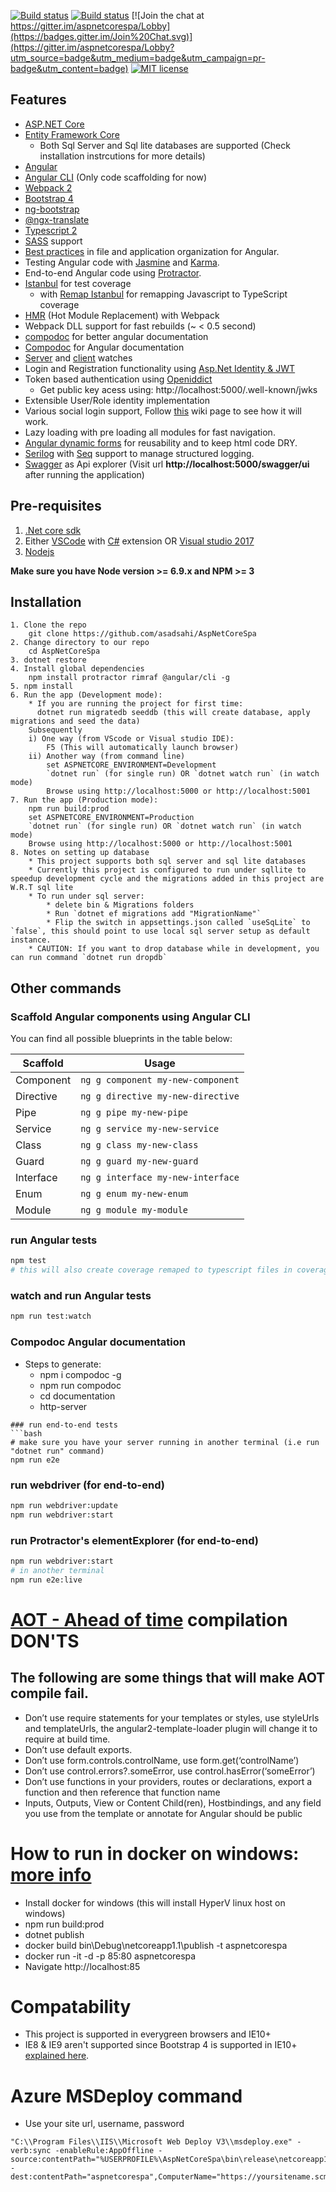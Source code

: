 [![Build status](https://asadsahi.visualstudio.com/_apis/public/build/definitions/a1519ab8-9104-47eb-96cc-6c37519c8b69/7/badge)](https://asadsahi.visualstudio.com/playground/_build/index?context=allDefinitions&path=%5C&definitionId=7&_a=completed)
[![Build status](https://ci.appveyor.com/api/projects/status/xm3d3c8wens0ee1b?svg=true)](https://ci.appveyor.com/project/asadsahi/aspnetcorespa)
[![Join the chat at https://gitter.im/aspnetcorespa/Lobby](https://badges.gitter.im/Join%20Chat.svg)](https://gitter.im/aspnetcorespa/Lobby?utm_source=badge&utm_medium=badge&utm_campaign=pr-badge&utm_content=badge)
[![MIT license](http://img.shields.io/badge/license-MIT-brightgreen.svg)](http://opensource.org/licenses/MIT)

## Features

* [ASP.NET Core](http://www.dot.net/)
* [Entity Framework Core](https://docs.efproject.net/en/latest/)
    * Both Sql Server and Sql lite databases are supported (Check installation instrcutions for more details)
* [Angular](https://angular.io/)
* [Angular CLI](https://cli.angular.io/) (Only code scaffolding for now)
* [Webpack 2](https://webpack.github.io/)
* [Bootstrap 4](http://v4-alpha.getbootstrap.com/)
* [ng-bootstrap](https://ng-bootstrap.github.io/)
* [@ngx-translate](http://www.ngx-translate.com/)
* [Typescript 2](http://www.typescriptlang.org/)
* [SASS](http://sass-lang.com/) support
* [Best practices](https://angular.io/docs/ts/latest/guide/style-guide.html) in file and application organization for Angular.
* Testing Angular code with [Jasmine](http://jasmine.github.io/) and [Karma](https://karma-runner.github.io/0.13/index.html).
* End-to-end Angular code using [Protractor](http://www.protractortest.org).
* [Istanbul](https://github.com/gotwarlost/istanbul) for test coverage
  * with [Remap Istanbul](https://github.com/SitePen/remap-istanbul) for remapping Javascript to TypeScript coverage
* [HMR](https://webpack.github.io/docs/hot-module-replacement.html) (Hot Module Replacement) with Webpack
* Webpack DLL support for fast rebuilds (~ < 0.5 second)
* [compodoc](https://github.com/compodoc/compodoc) for better angular documentation
* [Compodoc](https://compodoc.github.io/compodoc/) for Angular documentation
* [Server](https://github.com/aspnet/dotnet-watch) and [client](https://webpack.github.io/docs/hot-module-replacement.html) watches
* Login and Registration functionality using [Asp.Net Identity & JWT](https://docs.asp.net/en/latest/security/authentication/identity.html)
* Token based authentication using [Openiddict](https://github.com/openiddict/openiddict-core)
     * Get public key acess using: http://localhost:5000/.well-known/jwks
* Extensible User/Role identity implementation
* Various social login support, Follow [this](https://github.com/asadsahi/AspNetCoreSpa/wiki/Social-Login-Setup) wiki page to see how it will work.
* Lazy loading with pre loading all modules for fast navigation.
* [Angular dynamic forms](https://angular.io/docs/ts/latest/cookbook/dynamic-form.html) for reusability and to keep html code DRY.
* [Serilog](https://serilog.net/) with [Seq](https://getseq.net/) support to manage structured logging.
* [Swagger](http://swagger.io/) as Api explorer (Visit url **http://localhost:5000/swagger/ui** after running the application)
 
## Pre-requisites

1. [.Net core sdk](https://www.microsoft.com/net/core#windows)
2. Either [VSCode](https://code.visualstudio.com/) with [C#](https://marketplace.visualstudio.com/items?itemName=ms-vscode.csharp) extension OR [Visual studio 2017](https://www.visualstudio.com/)
3. [Nodejs](https://nodejs.org/en/)

**Make sure you have Node version >= 6.9.x and NPM >= 3**

## Installation
```
1. Clone the repo
    git clone https://github.com/asadsahi/AspNetCoreSpa
2. Change directory to our repo
    cd AspNetCoreSpa
3. dotnet restore
4. Install global dependencies
    npm install protractor rimraf @angular/cli -g
5. npm install
6. Run the app (Development mode):
    * If you are running the project for first time:
      dotnet run migratedb seeddb (this will create database, apply migrations and seed the data)
    Subsequently
    i) One way (from VScode or Visual studio IDE):
        F5 (This will automatically launch browser)
    ii) Another way (from command line)
        set ASPNETCORE_ENVIRONMENT=Development
        `dotnet run` (for single run) OR `dotnet watch run` (in watch mode)
        Browse using http://localhost:5000 or http://localhost:5001 
7. Run the app (Production mode):
    npm run build:prod
    set ASPNETCORE_ENVIRONMENT=Production
    `dotnet run` (for single run) OR `dotnet watch run` (in watch mode)
    Browse using http://localhost:5000 or http://localhost:5001 
8. Notes on setting up database
    * This project supports both sql server and sql lite databases
    * Currently this project is configured to run under sqllite to speedup development cycle and the migrations added in this project are W.R.T sql lite
    * To run under sql server:
        * delete bin & Migrations folders
        * Run `dotnet ef migrations add "MigrationName"`
        * Flip the switch in appsettings.json called `useSqLite` to `false`, this should point to use local sql server setup as default instance.
    * CAUTION: If you want to drop database while in development, you can run command `dotnet run dropdb`

```

## Other commands

### Scaffold Angular components using Angular CLI
You can find all possible blueprints in the table below:

Scaffold  | Usage
---       | ---
Component | `ng g component my-new-component`
Directive | `ng g directive my-new-directive`
Pipe      | `ng g pipe my-new-pipe`
Service   | `ng g service my-new-service`
Class     | `ng g class my-new-class`
Guard     | `ng g guard my-new-guard`
Interface | `ng g interface my-new-interface`
Enum      | `ng g enum my-new-enum`
Module    | `ng g module my-module`

### run Angular tests
```bash
npm test
# this will also create coverage remaped to typescript files in coverage folder after test run completes
```
### watch and run Angular tests
```bash
npm run test:watch
```
### Compodoc Angular documentation

 * Steps to generate:
    * npm i compodoc -g
    * npm run compodoc
    * cd documentation
    * http-server

```
### run end-to-end tests
```bash
# make sure you have your server running in another terminal (i.e run "dotnet run" command)
npm run e2e
```

### run webdriver (for end-to-end)
```bash
npm run webdriver:update
npm run webdriver:start
```

### run Protractor's elementExplorer (for end-to-end)
```bash
npm run webdriver:start
# in another terminal
npm run e2e:live
```

# [AOT - Ahead of time](https://angular.io/docs/ts/latest/cookbook/aot-compiler.html) compilation DON'TS

## The following are some things that will make AOT compile fail.

* Don’t use require statements for your templates or styles, use styleUrls and templateUrls, the angular2-template-loader plugin will change it to require at build time.
* Don’t use default exports.
* Don’t use form.controls.controlName, use form.get(‘controlName’)
* Don’t use control.errors?.someError, use control.hasError(‘someError’)
* Don’t use functions in your providers, routes or declarations, export a function and then reference that function name
* Inputs, Outputs, View or Content Child(ren), Hostbindings, and any field you use from the template or annotate for Angular should be public

# How to run in docker on windows: [more info](http://www.hanselman.com/blog/ExploringASPNETCoreWithDockerInBothLinuxAndWindowsContainers.aspx)
* Install docker for windows (this will install HyperV linux host on windows)
* npm run build:prod
* dotnet publish
* docker build bin\Debug\netcoreapp1.1\publish -t aspnetcorespa
* docker run -it -d -p 85:80 aspnetcorespa
* Navigate http://localhost:85

# Compatability
 * This project is supported in everygreen browsers and IE10+
 * IE8 & IE9 aren't supported since Bootstrap 4 is supported in IE10+ [explained here](http://v4-alpha.getbootstrap.com/getting-started/browsers-devices/).

# Azure MSDeploy command
* Use your site url, username, password
```
"C:\\Program Files\\IIS\\Microsoft Web Deploy V3\\msdeploy.exe" -verb:sync -enableRule:AppOffline -source:contentPath="%USERPROFILE%\AspNetCoreSpa\bin\release\netcoreapp1.1\publish" -dest:contentPath="aspnetcorespa",ComputerName="https://yoursitename.scm.azurewebsites.net/msdeploy.axd",UserName='yourusername',Password='yourpassword',AuthType='Basic'
```
